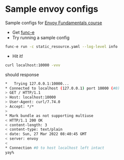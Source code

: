 # Sample envoy configs

Sample configs for [Envoy Fundamentals course](https://academy.tetrate.io/courses/envoy-fundamentals)

- Get [func-e](https://func-e.io/)
- Try running a sample config
```bash
func-e run -c static_resource.yaml --log-level info
```
- Hit it!
```bash
curl localhost:10000 -vvv
```
should response
```bash
*   Trying 127.0.0.1:10000...
* Connected to localhost (127.0.0.1) port 10000 (#0)
> GET / HTTP/1.1
> Host: localhost:10000
> User-Agent: curl/7.74.0
> Accept: */*
> 
* Mark bundle as not supporting multiuse
< HTTP/1.1 200 OK
< content-length: 3
< content-type: text/plain
< date: Sun, 27 Mar 2022 08:40:45 GMT
< server: envoy
< 
* Connection #0 to host localhost left intact
yay%
```
